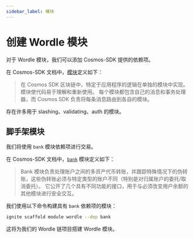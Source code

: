 ```yaml
---
sidebar_label: 模块
---
```


# 创建 Wordle 模块

对于 Wordle 模块，我们可以添加 Cosmos-SDK 提供的依赖项。

在 Cosmos-SDK 文档中，[模块](https://docs.ignite.com/guide/nameservice#cosmos-sdk-modules)定义如下：

> 在 Cosmos SDK 区块链中，特定于应用程序的逻辑在单独的模块中实现。 模块使代码易于理解和重新使用。 每个模块都包含自己的消息和事务处理器，而 Cosmos SDK 负责将每条消息路由到各自的模块。

存在许多用于 slashing、validating、auth 的模块。

## 脚手架模块

我们将使用 `bank` 模块依赖项进行交易。

在 Cosmos-SDK 文档中，[`bank`](https://docs.cosmos.network/master/modules/bank/) 模块定义如下：

> Bank 模块负责处理账户之间的多资产代币转账，并跟踪特殊情况下的伪转账，这些伪转账必须与特定类型的账户不同（特别是对归属账户的委托/取消委托）。 它公开了几个具有不同功能的接口，用于与必须改变用户余额的其他模块进行安全交互。

我们使用以下命令构建具有 `bank` 依赖项的模块：

```sh
ignite scaffold module wordle --dep bank
```

这将为我们的 Wordle 链项目搭建 Wordle 模块。
